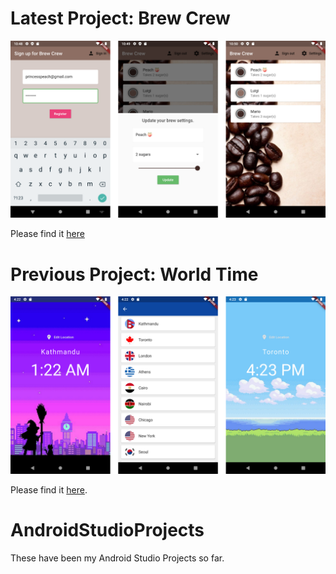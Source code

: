 # Latest Project: Brew Crew

![](https://github.com/Hardik-S/AndroidStudioProjects/blob/master/net%20ninja%20course/flutter-with-firebase/brew_crew/showcase_images/Brew%20Crew%20Showcase.png)

Please find it [here](https://github.com/Hardik-S/AndroidStudioProjects/tree/master/net%20ninja%20course/flutter-with-firebase/brew_crew)

# Previous Project: World Time

![](https://github.com/Hardik-S/AndroidStudioProjects/blob/master/net%20ninja%20course/world_time/assets/Showcase%20Images/WorldTime%20Showcase.png)

Please find it [here](https://github.com/Hardik-S/AndroidStudioProjects/blob/master/net%20ninja%20course/world_time/README.md).

# AndroidStudioProjects
These have been my Android Studio Projects so far.
